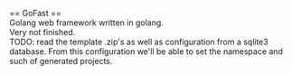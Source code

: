 == GoFast ==  
Golang web framework written in golang.  
Very not finished.  
TODO: read the template .zip's as well as configuration from a sqlite3 database.
From this configuration we'll be able to set the namespace and such of generated projects.

